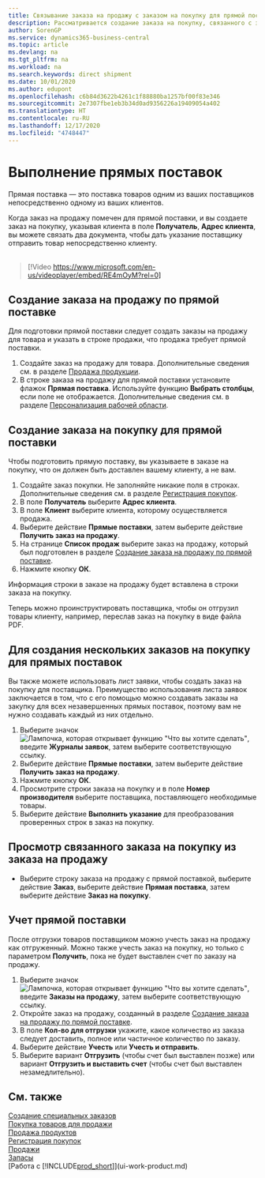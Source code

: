 ```yaml
---
title: Связывание заказа на продажу с заказом на покупку для прямой поставки | Документация Майкрософт
description: Рассматривается создание заказа на покупку, связанного с заказом на продажу, для обеспечения прямой поставки от поставщика клиенту.
author: SorenGP
ms.service: dynamics365-business-central
ms.topic: article
ms.devlang: na
ms.tgt_pltfrm: na
ms.workload: na
ms.search.keywords: direct shipment
ms.date: 10/01/2020
ms.author: edupont
ms.openlocfilehash: c6b84d3622b4261c1f88880ba1257bf00f83e346
ms.sourcegitcommit: 2e7307fbe1eb3b34d0ad9356226a19409054a402
ms.translationtype: HT
ms.contentlocale: ru-RU
ms.lasthandoff: 12/17/2020
ms.locfileid: "4748447"
---
```

# <a name="make-drop-shipments"></a>Выполнение прямых поставок

Прямая поставка — это поставка товаров одним из ваших поставщиков непосредственно одному из ваших клиентов.

Когда заказ на продажу помечен для прямой поставки, и вы создаете заказ на покупку, указывая клиента в поле **Получатель**, **Адрес клиента**, вы можете связать два документа, чтобы дать указание поставщику отправить товар непосредственно клиенту.
<br><br>  
  
> [!Video https://www.microsoft.com/en-us/videoplayer/embed/RE4mOyM?rel=0]

## <a name="to-create-a-sales-order-for-drop-shipment"></a>Создание заказа на продажу по прямой поставке

Для подготовки прямой поставки следует создать заказы на продажу для товара и указать в строке продажи, что продажа требует прямой поставки.

1. Создайте заказ на продажу для товара. Дополнительные сведения см. в разделе [Продажа продукции](sales-how-sell-products.md).
2. В строке заказа на продажу для прямой поставки установите флажок **Прямая поставка**. Используйте функцию **Выбрать столбцы**, если поле не отображается. Дополнительные сведения см. в разделе [Персонализация рабочей области](ui-personalization-user.md).

## <a name="to-create-the-purchase-order-for-drop-shipment"></a>Создание заказа на покупку для прямой поставки

Чтобы подготовить прямую поставку, вы указываете в заказе на покупку, что он должен быть доставлен вашему клиенту, а не вам.

1. Создайте заказ покупки. Не заполняйте никакие поля в строках. Дополнительные сведения см. в разделе [Регистрация покупок](purchasing-how-record-purchases.md).
2. В поле **Получатель** выберите **Адрес клиента**.
3. В поле **Клиент** выберите клиента, которому осуществляется продажа.
4. Выберите действие **Прямые поставки**, затем выберите действие **Получить заказ на продажу**.
5. На странице **Список продаж** выберите заказ на продажу, который был подготовлен в разделе [Создание заказа на продажу по прямой поставке](sales-how-drop-shipment.md#to-create-a-sales-order-for-drop-shipment).
6. Нажмите кнопку **ОК**.

Информация строки в заказе на продажу будет вставлена в строки заказа на покупку.

Теперь можно проинструктировать поставщика, чтобы он отгрузил товары клиенту, например, переслав заказ на покупку в виде файла PDF.     

## <a name="to-create-multiple-purchase-orders-for-drop-shipments"></a>Для создания нескольких заказов на покупку для прямых поставок

Вы также можете использовать лист заявки, чтобы создать заказ на покупку для поставщика. Преимущество использования листа заявок заключается в том, что с его помощью можно создавать заказы на закупку для всех незавершенных прямых поставок, поэтому вам не нужно создавать каждый из них отдельно.

1. Выберите значок ![Лампочка, которая открывает функцию "Что вы хотите сделать"](media/ui-search/search_small.png "Что вы хотите сделать"), введите **Журналы заявок**, затем выберите соответствующую ссылку.
2. Выберите действие **Прямые поставки**, затем выберите действие **Получить заказ на продажу**.
3. Нажмите кнопку **ОК**.
4. Просмотрите строки заказа на покупку и в поле **Номер производителя** выберите поставщика, поставляющего необходимые товары. 
5. Выберите действие **Выполнить указание** для преобразования проверенных строк в заказ на покупку.

## <a name="to-view-the-linked-purchase-order-from-the-sales-order"></a>Просмотр связанного заказа на покупку из заказа на продажу

* Выберите строку заказа на продажу с прямой поставкой, выберите действие **Заказ**, выберите действие **Прямая поставка**, затем выберите действие **Заказ на покупку**.

## <a name="to-post-a-drop-shipment"></a>Учет прямой поставки

После отгрузки товаров поставщиком можно учесть заказ на продажу как отгруженный. Можно также учесть заказ на покупку, но только с параметром **Получить**, пока не будет выставлен счет по заказу на продажу.

1. Выберите значок ![Лампочка, которая открывает функцию "Что вы хотите сделать"](media/ui-search/search_small.png "Что вы хотите сделать"), введите **Заказы на продажу**, затем выберите соответствующую ссылку.
2. Откройте заказ на продажу, созданный в разделе [Создание заказа на продажу по прямой поставке](#to-create-a-sales-order-for-drop-shipment).
3. В поле **Кол-во для отгрузки** укажите, какое количество из заказа следует доставить, полное или частичное количество по заказу.
4. Выберите действие **Учесть** или **Учесть и отправить**.
5. Выберите вариант **Отгрузить** (чтобы счет был выставлен позже) или вариант **Отгрузить и выставить счет** (чтобы счет был выставлен незамедлительно).

## <a name="see-also"></a>См. также

[Создание специальных заказов](sales-how-to-create-special-orders.md)  
[Покупка товаров для продажи](purchasing-how-purchase-products-sale.md)  
[Продажа продуктов](sales-how-sell-products.md)  
[Регистрация покупок](purchasing-how-record-purchases.md)  
[Продажи](sales-manage-sales.md)  
[Запасы](inventory-manage-inventory.md)  
[Работа с [!INCLUDE[prod_short](includes/prod_short.md)]](ui-work-product.md)
